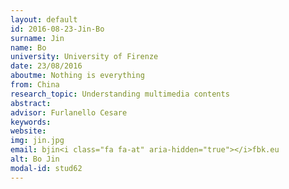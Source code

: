 ```yaml
---
layout: default 
id: 2016-08-23-Jin-Bo
surname: Jin
name: Bo
university: University of Firenze
date: 23/08/2016
aboutme: Nothing is everything
from: China
research_topic: Understanding multimedia contents
abstract: 
advisor: Furlanello Cesare
keywords: 
website: 
img: jin.jpg
email: bjin<i class="fa fa-at" aria-hidden="true"></i>fbk.eu
alt: Bo Jin
modal-id: stud62
---
```

